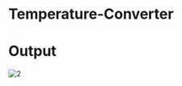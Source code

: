 # Temperature-Converter
# Output
![2](https://github.com/vyshnavi1402/Temperature-Converter/assets/108367765/202b4757-336e-4fb9-a7b5-ebe2971fe8cc)
